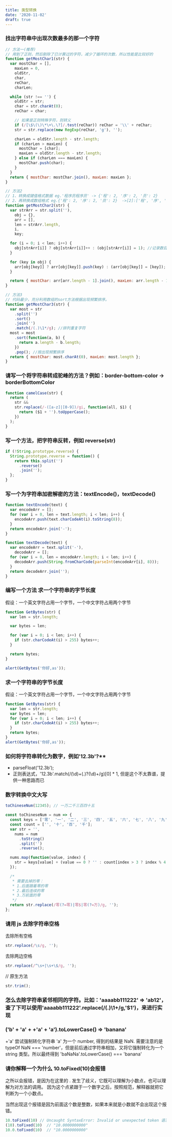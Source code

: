 ```yaml
---
title: 类型转换
date: '2020-11-02'
draft: true
---
```


### 找出字符串中出现次数最多的那一个字符

```js
// 方法一(推荐)
// 用到了正则，然后剔除了已计算过的字符，减少了循环的次数，所以性能是比较好的
function getMostChar1(str) {
  var mostChar = [],
    maxLen = 0,
    oldStr,
    char,
    reChar,
    charLen;

  while (str !== '') {
    oldStr = str;
    char = str.charAt(0);
    reChar = char;

    // 如果是正则特殊字符，则转义
    if (/[\$\(\)\*\+\.\?]/.test(reChar)) reChar = '\\' + reChar;
    str = str.replace(new RegExp(reChar, 'g'), '');

    charLen = oldStr.length - str.length;
    if (charLen > maxLen) {
      mostChar = [char];
      maxLen = oldStr.length - str.length;
    } else if (charLen === maxLen) {
      mostChar.push(char);
    }
  }
  return { mostChar: mostChar.join(), maxLen: maxLen };
}

// 方法2
// 1、转换成键值格式数据 eg.'程序员程序员' -> {'程': 2, '序': 2, '员': 2}
// 2、再转换成数组格式 eg.{'程': 2, '序': 2, '员': 2}  ->[2]:['程', '序', '员']。
function getMostChar2(str) {
  var strArr = str.split(''),
    obj = {},
    arr = [],
    len = strArr.length,
    i,
    key;

  for (i = 0; i < len; i++) {
    obj[strArr[i]] ? obj[strArr[i]]++ : (obj[strArr[i]] = 1); //记录数目
  }

  for (key in obj) {
    arr[obj[key]] ? arr[obj[key]].push(key) : (arr[obj[key]] = [key]); //取出
  }

  return { mostChar: arr[arr.length - 1].join(), maxLen: arr.length - 1 };
}

// 方法3
// 代码最少，充分利用数组的sort方法根据出现频繁排序。
function getMostChar3(str) {
  var most = str
    .split('')
    .sort()
    .join('')
    .match(/(.)\1*/g); //排列重复字符
  most = most
    .sort(function(a, b) {
      return a.length - b.length;
    })
    .pop(); //按出现频繁排序
  return { mostChar: most.charAt(0), maxLen: most.length };
}
```

### 请写一个将字符串转成驼峰的方法？例如：border-bottom-color -> borderBottomColor

```js
function camelCase(str) {
  return (
    str &&
    str.replace(/-([a-z]|[0-9])/gi, function(all, $1) {
      return ($1 + '').toUpperCase();
    })
  );
}
```

### 写一个方法，把字符串反转，例如 reverse(str)

```js
if (!String.prototype.reverse) {
  String.prototype.reverse = function() {
    return this.split('')
      .reverse()
      .join('');
  };
}
```

### 写一个为字符串加密解密的方法：textEncode()，textDecode()

```js
function textEncode(text) {
  var encodeArr = [];
  for (var i = 0, len = text.length; i < len; i++) {
    encodeArr.push(text.charCodeAt(i).toString(8));
  }
  return encodeArr.join('-');
}

function textDecode(text) {
  var encodeArr = text.split('-'),
    decodeArr = [];
  for (var i = 0, len = encodeArr.length; i < len; i++) {
    decodeArr.push(String.fromCharCode(parseInt(encodeArr[i], 8)));
  }
  return decodeArr.join('');
}
```

### 编写一个方法 求一个字符串的字节长度

假设：一个英文字符占用一个字节，一个中文字符占用两个字节

```js
function GetBytes(str) {
  var len = str.length;

  var bytes = len;

  for (var i = 0; i < len; i++) {
    if (str.charCodeAt(i) > 255) bytes++;
  }

  return bytes;
}

alert(GetBytes('你好,as'));
```

### 求一个字符串的字节长度

假设：一个英文字符占用一个字节，一个中文字符占用两个字节

```js
function GetBytes(str) {
  var len = str.length;
  var bytes = len;
  for (var i = 0; i < len; i++) {
    if (str.charCodeAt(i) > 255) bytes++;
  }
  return bytes;
}
alert(GetBytes('你好,as'));
```

### 如何将字符串转化为数字，例如'12.3b'?\*\*

- parseFloat('12.3b');
- 正则表达式，'12.3b'.match(/(\d)+(\.)?(\d)+/g)[0] \* 1, 但是这个不太靠谱，提供一种思路而已

### 数字转换中文大写

```js
toChineseNum(12345); // 一万二千三百四十五

const toChineseNum = num => {
  const keys = ['零', '一', '二', '三', '四', '五', '六', '七', '八', '九'];
  const count = ['', '十', '百', '千'];
  var str = '',
    nums = num
      .toString()
      .split('')
      .reverse();

  nums.map(function(value, index) {
    str = keys[value] + (value == 0 ? '' : count[index > 3 ? index % 4 : index]) + (index == 4 ? '万' : '') + str;
  });

  /*
   * 需要去掉的零：
   * 1.后面跟着零的零
   * 2.最后连续的零
   * 3.万前面的零
   */
  return str.replace(/零(?=零)|零$|零(?=万)/g, '');
};
```

### 请用 js 去除字符串空格

去除所有空格

```js
str.replace(/\s/g, '');
```

去除两边空格

```js
str.replace(/^\s+|\s+\$/g, '');
```

// 原生方法

```js
str.trim();
```

### 怎么去除字符串紧邻相同的字符。比如：'aaaabb111222' => 'ab12'，查了下可以使用'aaaabb111222'.replace(/(.)\1+/g,'\$1')，来进行实现

### ('b' + 'a' + +'a' + 'a').toLowerCase() => 'banana'

+'a' 尝试强制转化字符串 'a' 为一个 number, 得到的结果是 NaN. 需要注意的是 typeOf NaN === 'number'，但是前后通过字符串相加，又将它强制转化为一个 string 类型。所以最终得到 'baNaNa'.toLowerCase() === 'banana'

### 请你解释一个为什么 10.toFixed(10)会报错

之所以会报错，是因为在这里的 . 发生了歧义，它既可以理解为小数点，也可以理解为对方法的调用。
因为这个点紧跟于一个数字之后，按照规范，解释器就把它判断为一个小数点。

当然出现这个报错是因为前面这个数是整数，如果本来就是小数就不会出现这个报错。

```js
10.toFixed(10) // Uncaught SyntaxError: Invalid or unexpected token 语法错了。。
(10).toFixed(10)  // "10.0000000000"
10.0.toFixed(10)  // "10.0000000000"
```
